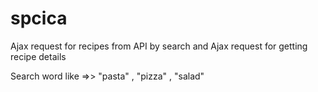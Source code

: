 # spcica
Ajax request for recipes from API by search and Ajax request for getting recipe details

Search word like  =>>  "pasta" , "pizza" , "salad"
